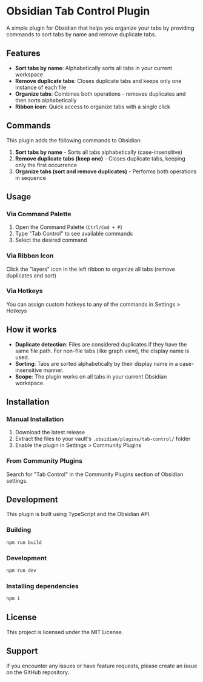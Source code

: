 # Obsidian Tab Control Plugin

A simple plugin for Obsidian that helps you organize your tabs by providing commands to sort tabs by name and remove duplicate tabs.

## Features

- **Sort tabs by name**: Alphabetically sorts all tabs in your current workspace
- **Remove duplicate tabs**: Closes duplicate tabs and keeps only one instance of each file
- **Organize tabs**: Combines both operations - removes duplicates and then sorts alphabetically
- **Ribbon icon**: Quick access to organize tabs with a single click

## Commands

This plugin adds the following commands to Obsidian:

1. **Sort tabs by name** - Sorts all tabs alphabetically (case-insensitive)
2. **Remove duplicate tabs (keep one)** - Closes duplicate tabs, keeping only the first occurrence
3. **Organize tabs (sort and remove duplicates)** - Performs both operations in sequence

## Usage

### Via Command Palette
1. Open the Command Palette (`Ctrl/Cmd + P`)
2. Type "Tab Control" to see available commands
3. Select the desired command

### Via Ribbon Icon
Click the "layers" icon in the left ribbon to organize all tabs (remove duplicates and sort)

### Via Hotkeys
You can assign custom hotkeys to any of the commands in Settings > Hotkeys

## How it works

- **Duplicate detection**: Files are considered duplicates if they have the same file path. For non-file tabs (like graph view), the display name is used.
- **Sorting**: Tabs are sorted alphabetically by their display name in a case-insensitive manner.
- **Scope**: The plugin works on all tabs in your current Obsidian workspace.

## Installation

### Manual Installation
1. Download the latest release
2. Extract the files to your vault's `.obsidian/plugins/tab-control/` folder
3. Enable the plugin in Settings > Community Plugins

### From Community Plugins
Search for "Tab Control" in the Community Plugins section of Obsidian settings.

## Development

This plugin is built using TypeScript and the Obsidian API.

### Building
```bash
npm run build
```

### Development
```bash
npm run dev
```

### Installing dependencies
```bash
npm i
```

## License

This project is licensed under the MIT License.

## Support

If you encounter any issues or have feature requests, please create an issue on the GitHub repository.
